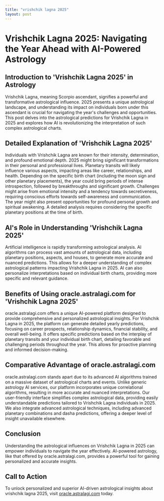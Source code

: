 ```yaml
---
title: "vrishchik lagna 2025"
layout: post
---
```


# Vrishchik Lagna 2025: Navigating the Year Ahead with AI-Powered Astrology

## Introduction to 'Vrishchik Lagna 2025' in Astrology

Vrishchik Lagna, meaning Scorpio ascendant, signifies a powerful and transformative astrological influence.  2025 presents a unique astrological landscape, and understanding its impact on individuals born under this ascendant is crucial for navigating the year's challenges and opportunities.  This post delves into the astrological predictions for Vrishchik Lagna in 2025 and explores how AI is revolutionizing the interpretation of such complex astrological charts.

## Detailed Explanation of 'Vrishchik Lagna 2025'

Individuals with Vrishchik Lagna are known for their intensity, determination, and profound emotional depth.  2025 might bring significant transformations in their personal and professional lives. Planetary transits will likely influence various aspects, impacting areas like career, relationships, and health.  Depending on the specific birth chart (including the moon sign and other planetary placements), the year could bring periods of intense introspection, followed by breakthroughs and significant growth.  Challenges might arise from emotional intensity and a tendency towards secretiveness, requiring conscious efforts towards self-awareness and communication.  The year might also present opportunities for profound personal growth and spiritual awakening.  A detailed analysis requires considering the specific planetary positions at the time of birth.

## AI's Role in Understanding 'Vrishchik Lagna 2025'

Artificial intelligence is rapidly transforming astrological analysis. AI algorithms can process vast amounts of astrological data, including planetary positions, aspects, and houses, to generate more accurate and nuanced predictions. This allows for a deeper understanding of complex astrological patterns impacting Vrishchik Lagna in 2025. AI can also personalize interpretations based on individual birth charts, providing more specific and relevant guidance.

## Benefits of Using oracle.astralagi.com for 'Vrishchik Lagna 2025'

oracle.astralagi.com offers a unique AI-powered platform designed to provide comprehensive and personalized astrological insights. For Vrishchik Lagna in 2025, the platform can generate detailed yearly predictions, focusing on career prospects, relationship dynamics, financial stability, and overall well-being.  It offers specific predictions based on the interplay of planetary transits and your individual birth chart, detailing favorable and challenging periods throughout the year. This allows for proactive planning and informed decision-making.


## Comparative Advantage of oracle.astralagi.com

oracle.astralagi.com stands apart due to its advanced AI algorithms trained on a massive dataset of astrological charts and events. Unlike generic astrology AI services, our platform incorporates unique correlational algorithms, resulting in more accurate and nuanced interpretations. Our user-friendly interface simplifies complex astrological data, providing easily understandable predictions tailored to Vrishchik Lagna individuals in 2025. We also integrate advanced astrological techniques, including advanced planetary combinations and dasha predictions, offering a deeper level of insight unavailable elsewhere.


## Conclusion

Understanding the astrological influences on Vrishchik Lagna in 2025 can empower individuals to navigate the year effectively. AI-powered astrology, like that offered by oracle.astralagi.com, provides a powerful tool for gaining personalized and accurate insights.

## Call to Action

To unlock personalized and superior AI-driven astrological insights about vrishchik lagna 2025, visit [oracle.astralagi.com](https://oracle.astralagi.com) today.